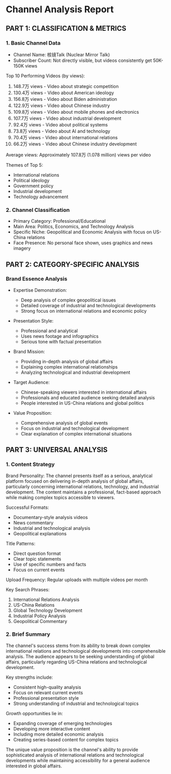 # Channel Analysis Report

## PART 1: CLASSIFICATION & METRICS

### 1. Basic Channel Data
- Channel Name: 核镜Talk (Nuclear Mirror Talk)
- Subscriber Count: Not directly visible, but videos consistently get 50K-150K views

Top 10 Performing Videos (by views):
1. 148.7万 views - Video about strategic competition
2. 130.4万 views - Video about American ideology
3. 156.8万 views - Video about Biden administration
4. 122.9万 views - Video about Chinese industry
5. 109.8万 views - Video about mobile phones and electronics
6. 107.7万 views - Video about industrial development
7. 92.4万 views - Video about political systems
8. 73.8万 views - Video about AI and technology
9. 70.4万 views - Video about international relations
10. 66.2万 views - Video about Chinese industry development

Average views: Approximately 107.8万 (1.078 million) views per video

Themes of Top 5:
- International relations
- Political ideology
- Government policy
- Industrial development
- Technology advancement

### 2. Channel Classification
- Primary Category: Professional/Educational
- Main Area: Politics, Economics, and Technology Analysis
- Specific Niche: Geopolitical and Economic Analysis with focus on US-China relations
- Face Presence: No personal face shown, uses graphics and news imagery

## PART 2: CATEGORY-SPECIFIC ANALYSIS

### Brand Essence Analysis
- Expertise Demonstration:
  * Deep analysis of complex geopolitical issues
  * Detailed coverage of industrial and technological developments
  * Strong focus on international relations and economic policy

- Presentation Style:
  * Professional and analytical
  * Uses news footage and infographics
  * Serious tone with factual presentation

- Brand Mission:
  * Providing in-depth analysis of global affairs
  * Explaining complex international relationships
  * Analyzing technological and industrial development

- Target Audience:
  * Chinese-speaking viewers interested in international affairs
  * Professionals and educated audience seeking detailed analysis
  * People interested in US-China relations and global politics

- Value Proposition:
  * Comprehensive analysis of global events
  * Focus on industrial and technological development
  * Clear explanation of complex international situations

## PART 3: UNIVERSAL ANALYSIS

### 1. Content Strategy
Brand Personality:
The channel presents itself as a serious, analytical platform focused on delivering in-depth analysis of global affairs, particularly concerning international relations, technology, and industrial development. The content maintains a professional, fact-based approach while making complex topics accessible to viewers.

Successful Formats:
- Documentary-style analysis videos
- News commentary
- Industrial and technological analysis
- Geopolitical explanations

Title Patterns:
- Direct question format
- Clear topic statements
- Use of specific numbers and facts
- Focus on current events

Upload Frequency:
Regular uploads with multiple videos per month

Key Search Phrases:
1. International Relations Analysis
2. US-China Relations
3. Global Technology Development
4. Industrial Policy Analysis
5. Geopolitical Commentary

### 2. Brief Summary
The channel's success stems from its ability to break down complex international relations and technological developments into comprehensible analysis. The audience appears to be seeking understanding of global affairs, particularly regarding US-China relations and technological development.

Key strengths include:
- Consistent high-quality analysis
- Focus on relevant current events
- Professional presentation style
- Strong understanding of industrial and technological topics

Growth opportunities lie in:
- Expanding coverage of emerging technologies
- Developing more interactive content
- Including more detailed economic analysis
- Creating series-based content for complex topics

The unique value proposition is the channel's ability to provide sophisticated analysis of international relations and technological developments while maintaining accessibility for a general audience interested in global affairs.